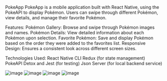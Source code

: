 PokeApp
PokeApp is a mobile application built with React Native, using the PokeAPI to display Pokémon. Users can swipe through different Pokémon, view details, and manage their favorite Pokémon.

Features:
Pokémon Gallery: Browse and swipe through Pokémon images and names.
Pokémon Details: View detailed information about each Pokémon upon selection.
Favorite Pokémon: Save and display Pokémon based on the order they were added to the favorites list.
Responsive Design: Ensures a consistent look across different screen sizes.

Technologies Used:
React Native CLI
Redux (for state management)
PokeAPI
Detox and Jest (for testing)
Json Server (for local backend service)

![image](https://github.com/user-attachments/assets/4d8b4594-ab55-46d3-8362-a1dad9860e78)
![image](https://github.com/user-attachments/assets/8220fd5a-af3c-4e9f-8cd3-d381a0d1911c)
![image](https://github.com/user-attachments/assets/0626fd50-e36f-416f-b673-c26c315883c9)
![image](https://github.com/user-attachments/assets/05d6cce8-0ac7-428d-ade8-41bc39544a68)

